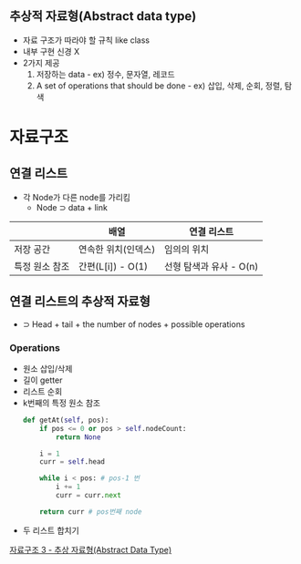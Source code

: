 ## 추상적 자료형(Abstract data type)

- 자료 구조가 따라야 할 규칙 like class
- 내부 구현 신경 X
- 2가지 제공
  1. 저장하는 data - ex) 정수, 문자열, 레코드
  2. A set of operations that should be done - ex) 삽입, 삭제, 순회, 정렬, 탐색

# 자료구조

## 연결 리스트

- 각 Node가 다른 node를 가리킴
  - Node ⊃ data + link

|                | 배열                | 연결 리스트             |
| -------------- | ------------------- | ----------------------- |
| 저장 공간      | 연속한 위치(인덱스) | 임의의 위치             |
| 특정 원소 참조 | 간편(L[i]) - O(1)   | 선형 탐색과 유사 - O(n) |

## 연결 리스트의 추상적 자료형

- ⊃ Head + tail + the number of nodes + possible operations

### Operations

- 원소 삽입/삭제
- 길이 getter
- 리스트 순회
- k번째의 특정 원소 참조
  ```python
  def getAt(self, pos):
      if pos <= 0 or pos > self.nodeCount:
          return None

      i = 1
      curr = self.head

      while i < pos: # pos-1 번
          i += 1
          curr = curr.next

      return curr # pos번째 node
  ```
- 두 리스트 합치기

[자료구조 3 - 추상 자료형(Abstract Data Type)](https://jinkpark.tistory.com/77)
